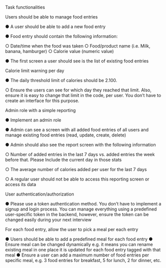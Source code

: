 Task functionalities

Users should be able to manage food entries

● A user should be able to add a new food entry

● Food entry should contain the following information:

   ○ Date/time when the food was taken
   ○ Food/product name (i.e. Milk, banana, hamburger)
   ○ Calorie value (numeric value)
   
● The first screen a user should see is the list of existing food entries

Calorie limit warning per day

● The daily threshold limit of calories should be 2.100.

   ○ Ensure the users can see for which day they reached that limit. Also, ensure it
is easy to change that limit in the code, per user. You don’t have to create an
interface for this purpose.

Admin role with a simple reporting

● Implement an admin role

● Admin can see a screen with all added food entries of all users and manage existing food entries (read, update, create, delete)

● Admin should also see the report screen with the following information

  ○ Number of added entries in the last 7 days vs. added entries the week before
that. Please Include the current day in those stats

  ○ The average number of calories added per user for the last 7 days

  ○ A regular user should not be able to access this reporting screen or access its
data

User authentication/authorization

● Please use a token authentication method. You don’t have to implement a signup
and login process. You can manage everything using a predefined user-specific token
in the backend, however, ensure the token can be changed easily during your next
interview

For each food entry, allow the user to pick a meal per each entry

● Users should be able to add a predefined meal for each food entry
● Ensure meal can be changed dynamically e.g. it means you can rename existing meal
in one place it is updated for each food entry tagged with that meal
● Ensure a user can add a maximum number of food entries per specific meal, e.g. 3
food entries for breakfast, 5 for lunch, 2 for dinner, etc.
